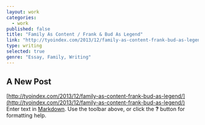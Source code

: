 ```yaml
---
layout: work
categories: 
  - work
published: false
title: "Family As Content / Frank & Bud As Legend"
link: "http://tyoindex.com/2013/12/family-as-content-frank-bud-as-legend/"
type: writing
selected: true
genre: "Essay, Family, Writing"
---
```


## A New Post
[http://tyoindex.com/2013/12/family-as-content-frank-bud-as-legend/](http://tyoindex.com/2013/12/family-as-content-frank-bud-as-legend/)
Enter text in [Markdown](http://daringfireball.net/projects/markdown/). Use the toolbar above, or click the **?** button for formatting help.
